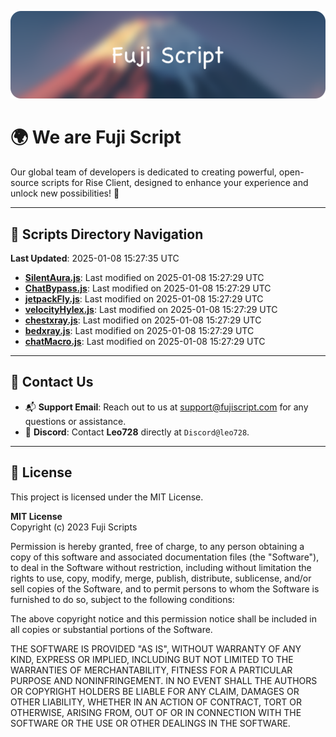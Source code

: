 ![Banner](.github/b.webp)

# 🌍 **We are Fuji Script**

Our global team of developers is dedicated to creating powerful, open-source scripts for Rise Client, designed to enhance your experience and unlock new possibilities! 🌟

---
<!-- SCRIPTS_NAVIGATION_START -->
## 📂 **Scripts Directory Navigation**

**Last Updated**: 2025-01-08 15:27:35 UTC

- **[SilentAura.js](scripts/SilentAura.js)**: Last modified on 2025-01-08 15:27:29 UTC
- **[ChatBypass.js](scripts/ChatBypass.js)**: Last modified on 2025-01-08 15:27:29 UTC
- **[jetpackFly.js](scripts/jetpackFly.js)**: Last modified on 2025-01-08 15:27:29 UTC
- **[velocityHylex.js](scripts/velocityHylex.js)**: Last modified on 2025-01-08 15:27:29 UTC
- **[chestxray.js](scripts/chestxray.js)**: Last modified on 2025-01-08 15:27:29 UTC
- **[bedxray.js](scripts/bedxray.js)**: Last modified on 2025-01-08 15:27:29 UTC
- **[chatMacro.js](scripts/chatMacro.js)**: Last modified on 2025-01-08 15:27:29 UTC

<!-- SCRIPTS_NAVIGATION_END -->

---

## 💬 **Contact Us**  
- 📬 **Support Email**: Reach out to us at [support@fujiscript.com](mailto:support@fujiscript.com) for any questions or assistance.  
- 💬 **Discord**: Contact **Leo728** directly at `Discord@leo728`.

---

## 📜 **License**

This project is licensed under the MIT License.  

**MIT License**  
Copyright (c) 2023 Fuji Scripts  

Permission is hereby granted, free of charge, to any person obtaining a copy of this software and associated documentation files (the "Software"), to deal in the Software without restriction, including without limitation the rights to use, copy, modify, merge, publish, distribute, sublicense, and/or sell copies of the Software, and to permit persons to whom the Software is furnished to do so, subject to the following conditions:  

The above copyright notice and this permission notice shall be included in all copies or substantial portions of the Software.  

THE SOFTWARE IS PROVIDED "AS IS", WITHOUT WARRANTY OF ANY KIND, EXPRESS OR IMPLIED, INCLUDING BUT NOT LIMITED TO THE WARRANTIES OF MERCHANTABILITY, FITNESS FOR A PARTICULAR PURPOSE AND NONINFRINGEMENT. IN NO EVENT SHALL THE AUTHORS OR COPYRIGHT HOLDERS BE LIABLE FOR ANY CLAIM, DAMAGES OR OTHER LIABILITY, WHETHER IN AN ACTION OF CONTRACT, TORT OR OTHERWISE, ARISING FROM, OUT OF OR IN CONNECTION WITH THE SOFTWARE OR THE USE OR OTHER DEALINGS IN THE SOFTWARE.  
